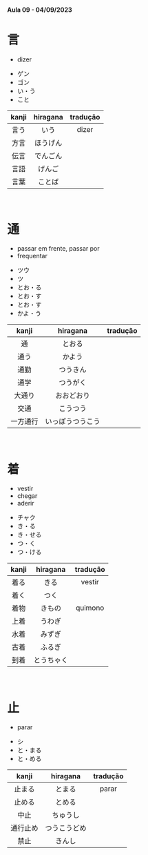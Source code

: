 #### Aula 09 - 04/09/2023


# 言
- dizer

<ul><li>ゲン</li><li>ゴン</li><li>い・う</li><li>こと</li></ul>

| kanji | hiragana | tradução |
|:---:|:---:|:---:|
| 言う | いう | dizer |
| 方言 | ほうげん |  |
| 伝言 | でんごん |  |
| 言語 | げんご |  |
| 言葉 | ことば |  |

<br>


# 通
<ul><li>passar em frente, passar por</li><li>frequentar</li></ul>

<ul><li>ツウ</li><li>ツ</li><li>とお・る</li><li>とお・す</li><li>とお・す</li><li>かよ・う</li></ul>

| kanji | hiragana | tradução |
|:---:|:---:|:---:|
| 通 | とおる |  |
| 通う | かよう |  |
| 通勤 | つうきん |  |
| 通学 | つうがく |  |
| 大通り | おおどおり |  |
| 交通 | こうつう |  |
| 一方通行 | いっぽうつうこう |  |

<br>


# 着
<ul><li>vestir</li><li>chegar</li><li>aderir</li></ul>

<ul><li>チャク</li><li>き・る</li><li>き・せる</li><li>つ・く</li><li>つ・ける</li></ul>

| kanji | hiragana | tradução |
|:---:|:---:|:---:|
| 着る | きる | vestir |
| 着く | つく |  |
| 着物 | きもの | quimono |
| 上着 | うわぎ |  |
| 水着 | みずぎ |  |
| 古着 | ふるぎ |  |
| 到着 | とうちゃく |  |

<br>


# 止
- parar

<ul><li>シ</li><li>と・まる</li><li>と・める</li></ul>

| kanji | hiragana | tradução |
|:---:|:---:|:---:|
| 止まる | とまる | parar |
| 止める | とめる |  |
| 中止 | ちゅうし |  |
| 通行止め | つうこうどめ |  |
| 禁止 | きんし |  |